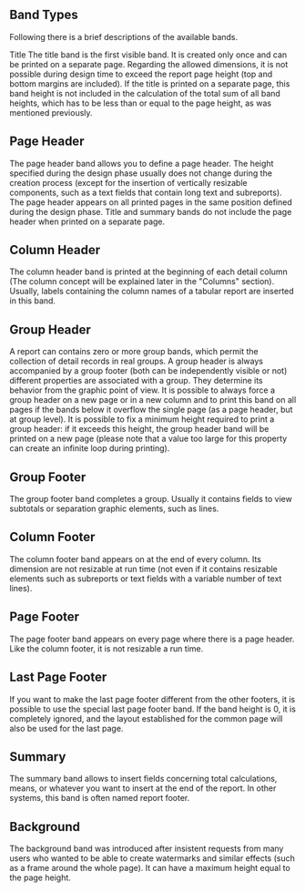 ## Band Types
Following there is a brief descriptions of the available bands.

Title
The title band is the first visible band. It is created only once and can be printed on a separate page. Regarding the allowed dimensions, it is not possible during design time to exceed the report page height (top and bottom margins are included). If the title is printed on a separate page, this band height is not included in the calculation of the total sum of all band heights, which has to be less than or equal to the page height, as was mentioned previously.

## Page Header
The page header band allows you to define a page header. The height specified during the design phase usually does not change during the creation process (except for the insertion of vertically resizable components, such as a text fields that contain long text and subreports). The page header appears on all printed pages in the same position defined during the design phase. Title and summary bands do not include the page header when printed on a separate page.

## Column Header
The column header band is printed at the beginning of each detail column (The column concept will be explained later in the "Columns" section). Usually, labels containing the column names of a tabular report are inserted in this band.

## Group Header
A report can contains zero or more group bands, which permit the collection of detail records in real groups. A group header is always accompanied by a group footer (both can be independently visible or not) different properties are associated with a group. They determine its behavior from the graphic point of view. It is possible to always force a group header on a new page or in a new column and to print this band on all pages if the bands below it overflow the single page (as a page header, but at group level). It is possible to fix a minimum height required to print a group header: if it exceeds this height, the group header band will be printed on a new page (please note that a value too large for this property can create an infinite loop during printing).

## Group Footer
The group footer band completes a group. Usually it contains fields to view subtotals or separation graphic elements, such as lines.

## Column Footer
The column footer band appears on at the end of every column. Its dimension are not resizable at run time (not even if it contains resizable elements such as subreports or text fields with a variable number of text lines).

## Page Footer
The page footer band appears on every page where there is a page header. Like the column footer, it is not resizable a run time.

## Last Page Footer
If you want to make the last page footer different from the other footers, it is possible to use the special last page footer band. If the band height is 0, it is completely ignored, and the layout established for the common page will also be used for the last page.

## Summary
The summary band allows to insert fields concerning total calculations, means, or whatever you want to insert at the end of the report. In other systems, this band is often named report footer.

## Background
The background band was introduced after insistent requests from many users who wanted to be able to create watermarks and similar effects (such as a frame around the whole page). It can have a maximum height equal to the page height.